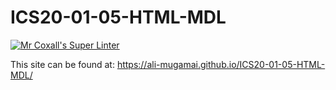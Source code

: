 # ICS20-01-05-HTML-MDL

[![Mr Coxall's Super Linter](https://github.com/Ali-Mugamai/ICS20-01-05-HTML-MDL/workflows/Mr%20Coxall's%20Super%20Linter/badge.svg)](https://github.com/Ali-Mugamai/ICS20-01-05-HTML-MDL/actions/)

This site can be found at: https://ali-mugamai.github.io/ICS20-01-05-HTML-MDL/
